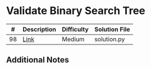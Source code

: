 # Validate Binary Search Tree
| #   | Description                                                        | Difficulty | Solution File |
| --- | ------------------------------------------------------------------ | ---------- | ------------- |
| 98  | [Link](https://leetcode.com/problems/validate-binary-search-tree/) | Medium     | solution.py   |

## Additional Notes
